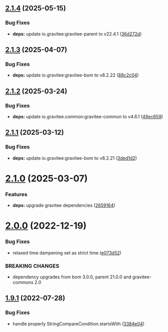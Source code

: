 ## [2.1.4](https://github.com/gravitee-io/gravitee-alert-api/compare/2.1.3...2.1.4) (2025-05-15)


### Bug Fixes

* **deps:** update io.gravitee:gravitee-parent to v22.4.1 ([36d272d](https://github.com/gravitee-io/gravitee-alert-api/commit/36d272d5f802855a39fcc6741f8549060b2c1d4c))

## [2.1.3](https://github.com/gravitee-io/gravitee-alert-api/compare/2.1.2...2.1.3) (2025-04-07)


### Bug Fixes

* **deps:** update io.gravitee:gravitee-bom to v8.2.22 ([88c2c04](https://github.com/gravitee-io/gravitee-alert-api/commit/88c2c045baa7cbae4dc77051e0eac8121854a12c))

## [2.1.2](https://github.com/gravitee-io/gravitee-alert-api/compare/2.1.1...2.1.2) (2025-03-24)


### Bug Fixes

* **deps:** update io.gravitee.common:gravitee-common to v4.6.1 ([49ec659](https://github.com/gravitee-io/gravitee-alert-api/commit/49ec6591a0be3974f03bc1646ba65011e5c10415))

## [2.1.1](https://github.com/gravitee-io/gravitee-alert-api/compare/2.1.0...2.1.1) (2025-03-12)


### Bug Fixes

* **deps:** update io.gravitee:gravitee-bom to v8.2.21 ([3ded1d2](https://github.com/gravitee-io/gravitee-alert-api/commit/3ded1d281c24157050f5a6b658b7219d5e02d586))

# [2.1.0](https://github.com/gravitee-io/gravitee-alert-api/compare/2.0.0...2.1.0) (2025-03-07)


### Features

* **deps:** upgrade gravitee dependencies ([2659164](https://github.com/gravitee-io/gravitee-alert-api/commit/2659164852c761ccd9e1502fcd25c2f33794cc03))

# [2.0.0](https://github.com/gravitee-io/gravitee-alert-api/compare/1.9.1...2.0.0) (2022-12-19)


### Bug Fixes

* relaxed time dampening set as strict time ([e073d52](https://github.com/gravitee-io/gravitee-alert-api/commit/e073d529dfd0869aa94bdd37d384ba8203e6bc53))


### BREAKING CHANGES

* dependency upgrades from bom 3.0.0, parent 21.0.0 and gravitee-commons 2.0

## [1.9.1](https://github.com/gravitee-io/gravitee-alert-api/compare/1.9.0...1.9.1) (2022-07-28)


### Bug Fixes

* handle properly StringCompareCondition.startsWith ([3384e04](https://github.com/gravitee-io/gravitee-alert-api/commit/3384e048fc01dabfdf02f9796eb937c23ff32c79))
